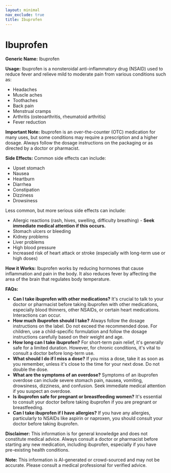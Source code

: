 ```yaml
---
layout: minimal
nav_exclude: true
title: Ibuprofen
---
```


# Ibuprofen

**Generic Name:** Ibuprofen

**Usage:** Ibuprofen is a nonsteroidal anti-inflammatory drug (NSAID) used to reduce fever and relieve mild to moderate pain from various conditions such as:

* Headaches
* Muscle aches
* Toothaches
* Back pain
* Menstrual cramps
* Arthritis (osteoarthritis, rheumatoid arthritis)
* Fever reduction

**Important Note:**  Ibuprofen is an over-the-counter (OTC) medication for many uses, but some conditions may require a prescription and a higher dosage.  Always follow the dosage instructions on the packaging or as directed by a doctor or pharmacist.

**Side Effects:**  Common side effects can include:

* Upset stomach
* Nausea
* Heartburn
* Diarrhea
* Constipation
* Dizziness
* Drowsiness

Less common, but more serious side effects can include:

* Allergic reactions (rash, hives, swelling, difficulty breathing)  - **Seek immediate medical attention if this occurs.**
* Stomach ulcers or bleeding
* Kidney problems
* Liver problems
* High blood pressure
* Increased risk of heart attack or stroke (especially with long-term use or high doses)


**How it Works:** Ibuprofen works by reducing hormones that cause inflammation and pain in the body. It also reduces fever by affecting the area of the brain that regulates body temperature.

**FAQs:**

* **Can I take ibuprofen with other medications?**  It's crucial to talk to your doctor or pharmacist before taking ibuprofen with other medications, especially blood thinners, other NSAIDs, or certain heart medications.  Interactions can occur.
* **How much ibuprofen should I take?**  Always follow the dosage instructions on the label.  Do not exceed the recommended dose. For children, use a child-specific formulation and follow the dosage instructions carefully based on their weight and age.
* **How long can I take ibuprofen?**  For short-term pain relief, it's generally safe for a limited duration. However, for chronic conditions, it's vital to consult a doctor before long-term use.
* **What should I do if I miss a dose?** If you miss a dose, take it as soon as you remember, unless it's close to the time for your next dose. Do not double the dose.
* **What are the symptoms of an overdose?**  Symptoms of an ibuprofen overdose can include severe stomach pain, nausea, vomiting, drowsiness, dizziness, and confusion.  Seek immediate medical attention if you suspect an overdose.
* **Is ibuprofen safe for pregnant or breastfeeding women?**  It's essential to consult your doctor before taking ibuprofen if you are pregnant or breastfeeding.
* **Can I take ibuprofen if I have allergies?**  If you have any allergies, particularly to NSAIDs like aspirin or naproxen, you should consult your doctor before taking ibuprofen.

**Disclaimer:** This information is for general knowledge and does not constitute medical advice.  Always consult a doctor or pharmacist before starting any new medication, including ibuprofen, especially if you have pre-existing health conditions.


**Note:** This information is AI-generated or crowd-sourced and may not be accurate. Please consult a medical professional for verified advice.